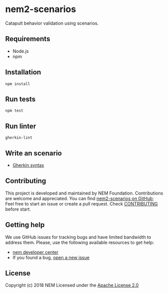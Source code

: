# nem2-scenarios

Catapult behavior validation using scenarios.

## Requirements

* Node.js
* npm

## Installation

``npm install``

## Run tests

``npm test``

## Run linter

``gherkin-lint``

## Write an scenario

* [Gherkin syntax](https://docs.cucumber.io/gherkin/)

## Contributing

This project is developed and maintained by NEM Foundation. Contributions are welcome and appreciated. You can find [nem2-scenarios on GitHub][self]; 
Feel free to start an issue or create a pull request. Check [CONTRIBUTING](CONTRIBUTING.md) before start.

## Getting help

We use GitHub issues for tracking bugs and have limited bandwidth to address them.
Please, use the following available resources to get help:

- [nem developer center][docs]
- If you found a bug, [open a new issue][issues]

## License

Copyright (c) 2018 NEM
Licensed under the [Apache License 2.0](LICENSE)

[self]: https://github.com/nemtech/nem2-scenarios
[docs]: https://nemtech.github.io/
[issues]: https://github.com/nemtech/nem2-scenarios/issues